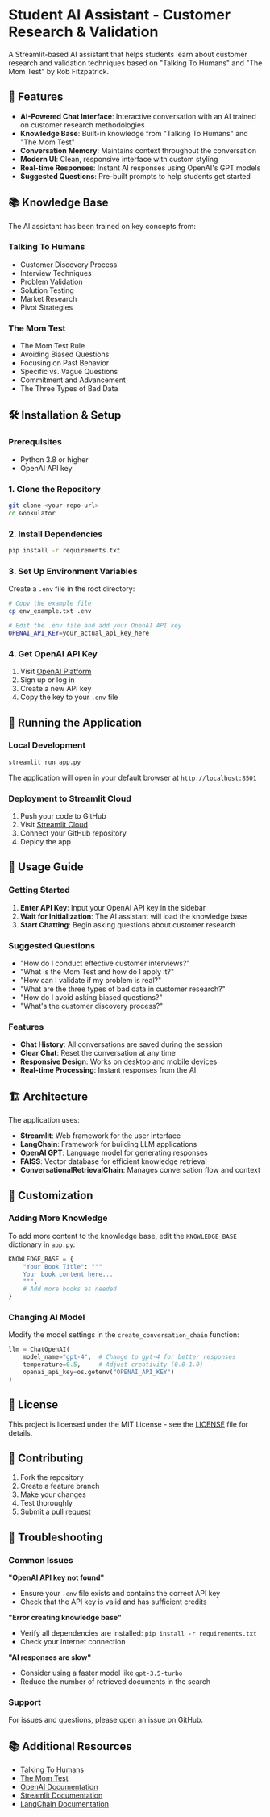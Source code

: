 # Student AI Assistant - Customer Research & Validation

A Streamlit-based AI assistant that helps students learn about customer research and validation techniques based on "Talking To Humans" and "The Mom Test" by Rob Fitzpatrick.

## 🚀 Features

- **AI-Powered Chat Interface**: Interactive conversation with an AI trained on customer research methodologies
- **Knowledge Base**: Built-in knowledge from "Talking To Humans" and "The Mom Test"
- **Conversation Memory**: Maintains context throughout the conversation
- **Modern UI**: Clean, responsive interface with custom styling
- **Real-time Responses**: Instant AI responses using OpenAI's GPT models
- **Suggested Questions**: Pre-built prompts to help students get started

## 📚 Knowledge Base

The AI assistant has been trained on key concepts from:

### Talking To Humans
- Customer Discovery Process
- Interview Techniques
- Problem Validation
- Solution Testing
- Market Research
- Pivot Strategies

### The Mom Test
- The Mom Test Rule
- Avoiding Biased Questions
- Focusing on Past Behavior
- Specific vs. Vague Questions
- Commitment and Advancement
- The Three Types of Bad Data

## 🛠️ Installation & Setup

### Prerequisites
- Python 3.8 or higher
- OpenAI API key

### 1. Clone the Repository
```bash
git clone <your-repo-url>
cd Gonkulator
```

### 2. Install Dependencies
```bash
pip install -r requirements.txt
```

### 3. Set Up Environment Variables
Create a `.env` file in the root directory:
```bash
# Copy the example file
cp env_example.txt .env

# Edit the .env file and add your OpenAI API key
OPENAI_API_KEY=your_actual_api_key_here
```

### 4. Get OpenAI API Key
1. Visit [OpenAI Platform](https://platform.openai.com/api-keys)
2. Sign up or log in
3. Create a new API key
4. Copy the key to your `.env` file

## 🚀 Running the Application

### Local Development
```bash
streamlit run app.py
```

The application will open in your default browser at `http://localhost:8501`

### Deployment to Streamlit Cloud
1. Push your code to GitHub
2. Visit [Streamlit Cloud](https://streamlit.io/cloud)
3. Connect your GitHub repository
4. Deploy the app

## 📖 Usage Guide

### Getting Started
1. **Enter API Key**: Input your OpenAI API key in the sidebar
2. **Wait for Initialization**: The AI assistant will load the knowledge base
3. **Start Chatting**: Begin asking questions about customer research

### Suggested Questions
- "How do I conduct effective customer interviews?"
- "What is the Mom Test and how do I apply it?"
- "How can I validate if my problem is real?"
- "What are the three types of bad data in customer research?"
- "How do I avoid asking biased questions?"
- "What's the customer discovery process?"

### Features
- **Chat History**: All conversations are saved during the session
- **Clear Chat**: Reset the conversation at any time
- **Responsive Design**: Works on desktop and mobile devices
- **Real-time Processing**: Instant responses from the AI

## 🏗️ Architecture

The application uses:
- **Streamlit**: Web framework for the user interface
- **LangChain**: Framework for building LLM applications
- **OpenAI GPT**: Language model for generating responses
- **FAISS**: Vector database for efficient knowledge retrieval
- **ConversationalRetrievalChain**: Manages conversation flow and context

## 🔧 Customization

### Adding More Knowledge
To add more content to the knowledge base, edit the `KNOWLEDGE_BASE` dictionary in `app.py`:

```python
KNOWLEDGE_BASE = {
    "Your Book Title": """
    Your book content here...
    """,
    # Add more books as needed
}
```

### Changing AI Model
Modify the model settings in the `create_conversation_chain` function:

```python
llm = ChatOpenAI(
    model_name="gpt-4",  # Change to gpt-4 for better responses
    temperature=0.5,     # Adjust creativity (0.0-1.0)
    openai_api_key=os.getenv("OPENAI_API_KEY")
)
```

## 📝 License

This project is licensed under the MIT License - see the [LICENSE](LICENSE) file for details.

## 🤝 Contributing

1. Fork the repository
2. Create a feature branch
3. Make your changes
4. Test thoroughly
5. Submit a pull request

## 🐛 Troubleshooting

### Common Issues

**"OpenAI API key not found"**
- Ensure your `.env` file exists and contains the correct API key
- Check that the API key is valid and has sufficient credits

**"Error creating knowledge base"**
- Verify all dependencies are installed: `pip install -r requirements.txt`
- Check your internet connection

**"AI responses are slow"**
- Consider using a faster model like `gpt-3.5-turbo`
- Reduce the number of retrieved documents in the search

### Support
For issues and questions, please open an issue on GitHub.

## 📚 Additional Resources

- [Talking To Humans](https://talkingtohumans.com/)
- [The Mom Test](https://momtestbook.com/)
- [OpenAI Documentation](https://platform.openai.com/docs)
- [Streamlit Documentation](https://docs.streamlit.io/)
- [LangChain Documentation](https://python.langchain.com/) 